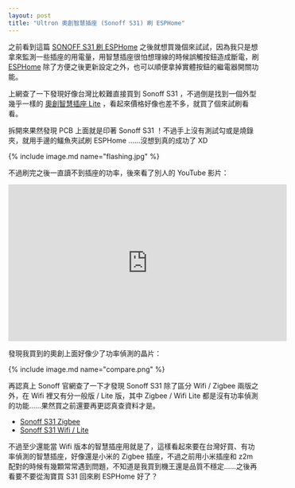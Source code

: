 ```yaml
---
layout: post
title: "Ultron 奧創智慧插座 (Sonoff S31) 刷 ESPHome"
---
```


之前看到這篇 [SONOFF S31 刷 ESPHome](https://hackmd.io/@LHB-0222/sonoff_S31_ESPHome) 之後就想買幾個來試試，因為我只是想拿來監測一些插座的用電量，用智慧插座很怕想理線的時候誤觸按鈕造成斷電，刷 [ESPHome](https://esphome.io/) 除了方便之後更新設定之外，也可以順便拿掉實體按鈕的繼電器開關功能。

上網查了一下發現好像台灣比較難直接買到 Sonoff S31 ，不過倒是找到一個外型幾乎一樣的 [奧創智慧插座 Lite](https://www.ultronsmart.com/product/smart-outlet) ，看起來價格好像也差不多，就買了個來試刷看看。

拆開來果然發現 PCB 上面就是印著 Sonoff S31 ！不過手上沒有測試勾或是燒錄夾，就用手邊的鱷魚夾試刷 ESPHome ……沒想到真的成功了 XD

{% include image.md name="flashing.jpg" %}

不過刷完之後一直讀不到插座的功率，後來看了別人的 YouTube 影片：

<iframe width="560" height="315" src="https://www.youtube.com/embed/6aeUWPLgaqY?si=xHNOLfi__SOcERPV" title="YouTube video player" frameborder="0" allow="accelerometer; autoplay; clipboard-write; encrypted-media; gyroscope; picture-in-picture; web-share" referrerpolicy="strict-origin-when-cross-origin" allowfullscreen></iframe>

發現我買到的奧創上面好像少了功率偵測的晶片：

{% include image.md name="compare.png" %}

再認真上 Sonoff 官網查了一下才發現 Sonoff S31 除了區分 Wifi / Zigbee 兩版之外，在 Wifi 裡又有分一般版 / Lite 版，其中 Zigbee / Wifi Lite 都是沒有功率偵測的功能……果然買之前還要再更認真查資料才是。

- [Sonoff S31 Zigbee](https://sonoff.tech/product/smart-plugs/s31-lite-zb/)
- [Sonoff S31 Wifi / Lite](https://sonoff.tech/product/smart-plugs/s31-s31lite/)

不過至少還能當 Wifi 版本的智慧插座用就是了，這樣看起來要在台灣好買、有功率偵測的智慧插座，好像還是小米的 Zigbee 插座，不過之前用小米插座和 z2m 配對的時候有幾顆常常遇到問題，不知道是我買到機王還是品質不穩定……之後再看要不要從淘寶買 S31 回來刷 ESPHome 好了？

